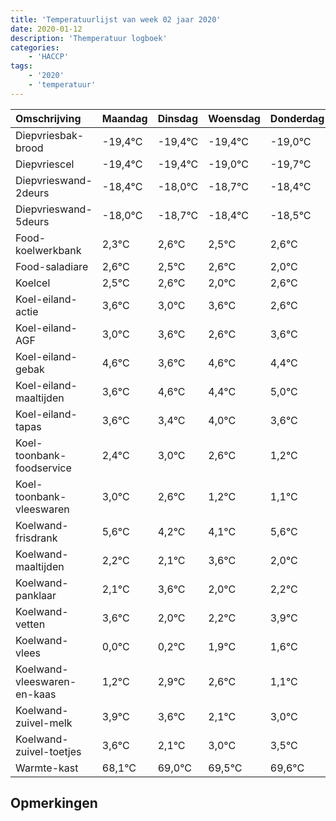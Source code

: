 ```yaml
---
title: 'Temperatuurlijst van week 02 jaar 2020'
date: 2020-01-12
description: 'Themperatuur logboek'
categories:
    - 'HACCP'
tags:
    - '2020'
    - 'temperatuur'
---
```

|Omschrijving|Maandag|Dinsdag|Woensdag|Donderdag|Vrijdag|Zaterdag|Zondag|
|:---|:---|:---|:---|:---|:---|:---|:---|
|Diepvriesbak-brood|-19,4°C|-19,4°C|-19,4°C|-19,0°C|-19,7°C|-19,4°C|-19,5°C|
|Diepvriescel|-19,4°C|-19,4°C|-19,0°C|-19,7°C|-19,4°C|-19,5°C|-19,4°C|
|Diepvrieswand-2deurs|-18,4°C|-18,0°C|-18,7°C|-18,4°C|-18,5°C|-18,4°C|-19,0°C|
|Diepvrieswand-5deurs|-18,0°C|-18,7°C|-18,4°C|-18,5°C|-18,4°C|-19,0°C|-18,4°C|
|Food-koelwerkbank|2,3°C|2,6°C|2,5°C|2,6°C|2,0°C|2,6°C|1,6°C|
|Food-saladiare|2,6°C|2,5°C|2,6°C|2,0°C|2,6°C|1,6°C|2,6°C|
|Koelcel|2,5°C|2,6°C|2,0°C|2,6°C|1,6°C|2,6°C|2,4°C|
|Koel-eiland-actie|3,6°C|3,0°C|3,6°C|2,6°C|3,6°C|3,4°C|4,0°C|
|Koel-eiland-AGF|3,0°C|3,6°C|2,6°C|3,6°C|3,4°C|4,0°C|3,6°C|
|Koel-eiland-gebak|4,6°C|3,6°C|4,6°C|4,4°C|5,0°C|4,6°C|3,2°C|
|Koel-eiland-maaltijden|3,6°C|4,6°C|4,4°C|5,0°C|4,6°C|3,2°C|3,1°C|
|Koel-eiland-tapas|3,6°C|3,4°C|4,0°C|3,6°C|2,2°C|2,1°C|3,6°C|
|Koel-toonbank-foodservice|2,4°C|3,0°C|2,6°C|1,2°C|1,1°C|2,6°C|1,0°C|
|Koel-toonbank-vleeswaren|3,0°C|2,6°C|1,2°C|1,1°C|2,6°C|1,0°C|1,2°C|
|Koelwand-frisdrank|5,6°C|4,2°C|4,1°C|5,6°C|4,0°C|4,2°C|5,9°C|
|Koelwand-maaltijden|2,2°C|2,1°C|3,6°C|2,0°C|2,2°C|3,9°C|3,6°C|
|Koelwand-panklaar|2,1°C|3,6°C|2,0°C|2,2°C|3,9°C|3,6°C|2,1°C|
|Koelwand-vetten|3,6°C|2,0°C|2,2°C|3,9°C|3,6°C|2,1°C|3,0°C|
|Koelwand-vlees|0,0°C|0,2°C|1,9°C|1,6°C|0,1°C|1,0°C|1,5°C|
|Koelwand-vleeswaren-en-kaas|1,2°C|2,9°C|2,6°C|1,1°C|2,0°C|2,5°C|2,6°C|
|Koelwand-zuivel-melk|3,9°C|3,6°C|2,1°C|3,0°C|3,5°C|3,6°C|3,3°C|
|Koelwand-zuivel-toetjes|3,6°C|2,1°C|3,0°C|3,5°C|3,6°C|3,3°C|2,6°C|
|Warmte-kast|68,1°C|69,0°C|69,5°C|69,6°C|69,3°C|68,6°C|69,6°C|

## Opmerkingen


